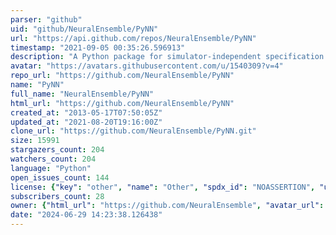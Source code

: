 ```yaml
---
parser: "github"
uid: "github/NeuralEnsemble/PyNN"
url: "https://api.github.com/repos/NeuralEnsemble/PyNN"
timestamp: "2021-09-05 00:35:26.596913"
description: "A Python package for simulator-independent specification of neuronal network models."
avatar: "https://avatars.githubusercontent.com/u/1540309?v=4"
repo_url: "https://github.com/NeuralEnsemble/PyNN"
name: "PyNN"
full_name: "NeuralEnsemble/PyNN"
html_url: "https://github.com/NeuralEnsemble/PyNN"
created_at: "2013-05-17T07:50:05Z"
updated_at: "2021-08-20T19:16:00Z"
clone_url: "https://github.com/NeuralEnsemble/PyNN.git"
size: 15991
stargazers_count: 204
watchers_count: 204
language: "Python"
open_issues_count: 144
license: {"key": "other", "name": "Other", "spdx_id": "NOASSERTION", "url": null, "node_id": "MDc6TGljZW5zZTA="}
subscribers_count: 28
owner: {"html_url": "https://github.com/NeuralEnsemble", "avatar_url": "https://avatars.githubusercontent.com/u/1540309?v=4", "login": "NeuralEnsemble", "type": "Organization"}
date: "2024-06-29 14:23:38.126438"
---
```


